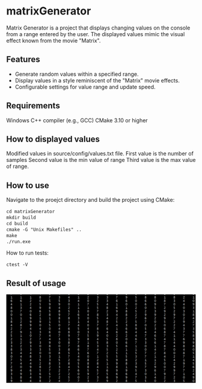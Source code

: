 # matrixGenerator
Matrix Generator is a project that displays changing values on the console from a range entered by the user. The displayed values mimic the visual effect known from the movie "Matrix".

## Features
- Generate random values within a specified range.
- Display values in a style reminiscent of the "Matrix" movie effects.
- Configurable settings for value range and update speed.

## Requirements
Windows
C++ compiler (e.g., GCC)
CMake 3.10 or higher

## How to displayed values
Modified values in source/config/values.txt file. 
First value is the number of samples
Second value is the min value of range
Third value is the max value of range. 

## How to use
Navigate to the proejct directory and build the project using CMake:

```
cd matrixGenerator
mkdir build
cd build
cmake -G "Unix Makefiles" ..
make
./run.exe
```

How to run tests:
```
ctest -V
```

## Result of usage
![Matrix Effect](/photo/result.png)